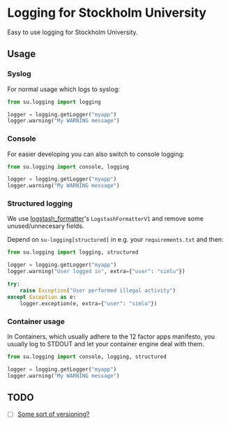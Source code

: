 # Logging for Stockholm University

Easy to use logging for Stockholm University.

## Usage

### Syslog

For normal usage which logs to syslog:
```python
from su.logging import logging

logger = logging.getLogger("myapp")
logger.warning("My WARNING message")
```

### Console
For easier developing you can also switch to console logging:
```python
from su.logging import console, logging

logger = logging.getLogger("myapp")
logger.warning("My WARNING message")
```

### Structured logging
We use
[logstash_formatter](https://github.com/ulule/python-logstash-formatter/)'s
`LogstashFormatterV1` and remove some unused/unnecesary fields.

Depend on `su-logging[structured]` in e.g. your `requirements.txt` and then:
```python
from su.logging import logging, structured

logger = logging.getLogger("myapp")
logger.warning("User logged in", extra={"user": "simlu"})

try:
    raise Exception("User performed illegal activity")
except Exception as e:
    logger.exception(e, extra={"user": "simlu"})
```

### Container usage
In Containers, which usually adhere to the 12 factor apps manifesto, you
usually log to STDOUT and let your container engine deal with them.
```python
from su.logging import console, logging, structured

logger = logging.getLogger("myapp")
logger.warning("My WARNING message")
```

## TODO
* [ ] [Some sort of versioning?](https://github.com/sdispater/poetry/issues/1036#issuecomment-489880822)
